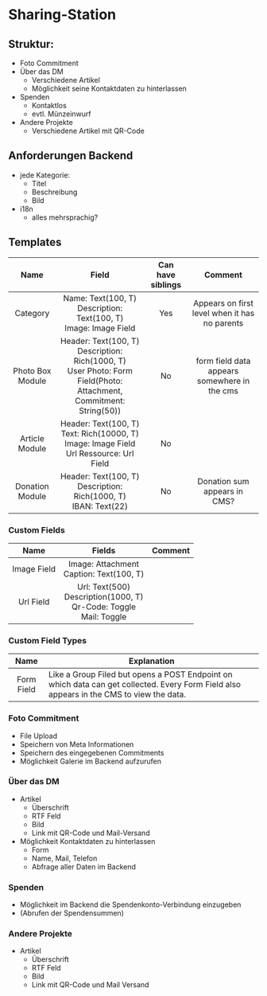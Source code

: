 # Sharing-Station

## Struktur:
- Foto Commitment
- Über das DM
  - Verschiedene Artikel
  - Möglichkeit seine Kontaktdaten zu hinterlassen
- Spenden
  - Kontaktlos
  - evtl. Münzeinwurf
- Andere Projekte
  - Verschiedene Artikel mit QR-Code

## Anforderungen Backend
- jede Kategorie:
  - Titel
  - Beschreibung
  - Bild
- i18n
  - alles mehrsprachig?

## Templates
|       Name       |                                                          Field                                                          | Can have  siblings |                    Comment                    |
| :--------------: | :---------------------------------------------------------------------------------------------------------------------: | :----------------: | :-------------------------------------------: |
|     Category     |                          Name: Text(100, T)<br>Description: Text(100, T)<br>Image: Image Field                          |        Yes         | Appears on first level when it has no parents |
| Photo Box Module | Header: Text(100, T)<br>Description: Rich(1000, T)<br>User Photo: Form Field(Photo: Attachment, Commitment: String(50)) |         No         | form field data appears somewhere in the cms  |
|  Article Module  |             Header: Text(100, T)<br>Text: Rich(10000, T)<br>Image: Image Field<br>Url Ressource: Url Field              |         No         |                                               |
| Donation Module  |                          Header: Text(100, T)<br>Description: Rich(1000, T)<br>IBAN: Text(22)                           |         No         |         Donation sum appears in CMS?          |

### Custom Fields

|    Name     |                                  Fields                                   | Comment |
| :---------: | :-----------------------------------------------------------------------: | :-----: |
| Image Field |                Image: Attachment<br>Caption: Text(100, T)                 |         |
|  Url Field  | Url: Text(500)<br>Description(1000, T)<br>Qr-Code: Toggle<br>Mail: Toggle |         |

### Custom Field Types

|    Name    | Explanation                                                                                                                              |
| :--------: | ---------------------------------------------------------------------------------------------------------------------------------------- |
| Form Field | Like a Group Filed but opens a POST Endpoint on which data can get collected. Every Form Field also appears in the CMS to view the data. |



### Foto Commitment
- File Upload
- Speichern von Meta Informationen
- Speichern des eingegebenen Commitments 
- Möglichkeit Galerie im Backend aufzurufen 
### Über das DM
- Artikel
  - Überschrift
  - RTF Feld
  - Bild
  - Link mit QR-Code und Mail-Versand
- Möglichkeit Kontaktdaten zu hinterlassen
  - Form
  - Name, Mail, Telefon
  - Abfrage aller Daten im Backend
### Spenden
- Möglichkeit im Backend die Spendenkonto-Verbindung einzugeben
- (Abrufen der Spendensummen)
### Andere Projekte
- Artikel 
  - Überschrift
  - RTF Feld
  - Bild
  - Link mit QR-Code und Mail Versand
